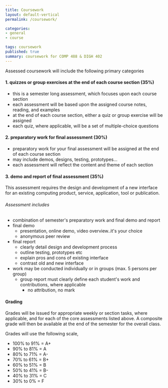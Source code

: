 ```yaml
---
title: Coursework
layout: default-vertical
permalink: /coursework/

categories:
- general
- course

tags: coursework
published: true
summary: coursework for COMP 488 & DIGH 402
---
```


Assessed coursework will include the following primary categories

#### 1. quizzes or group exercises at the end of each course section (35%)

* this is a semester long assessment, which focuses upon each course section
* each assessment will be based upon the assigned course notes, reading, and examples
* at the end of each course section, either a quiz or group exercise will be assigned
* each quiz, where applicable, will be a set of multiple-choice questions

#### 2. preparatory work for final assessment (30%)

* preparatory work for your final assessment will be assigned at the end of each course section
* may include demos, designs, testing, prototypes...
* each assessment will reflect the content and theme of each section

#### 3. demo and report of final assessment (35%)

This assessment requires the design and development of a new interface for an existing computing product, service, 
application, tool or publication. 

###### Assessment includes

* combination of semester's preparatory work and final demo and report
* final demo
  * presentation, online demo, video overview..it's your choice
  * anonymous peer review
* final report
  * clearly detail design and development process
  * outline testing, prototypes etc
  * explain pros and cons of existing interface
  * contrast old and new interface
* work may be conducted individually or in groups (max. 5 persons per group)
	* group report must clearly define each student's work and contributions, where applicable
	  * no attribution, no mark

#### Grading

Grades will be issued for appropriate weekly or section tasks, where applicable, and for each of the core assessments listed above. 
A composite grade will then be available at the end of the semester for the overall class. 

Grades will use the following scale,

  * 100% to 91% = A+
  * 90% to 81%  = A
  * 80% to 71%  = A-
  * 70% to 61%  = B+
  * 60% to 51%  = B
  * 50% to 41%  = B-
  * 40% to 31%  = C
  * 30% to 0%   = F
  
  